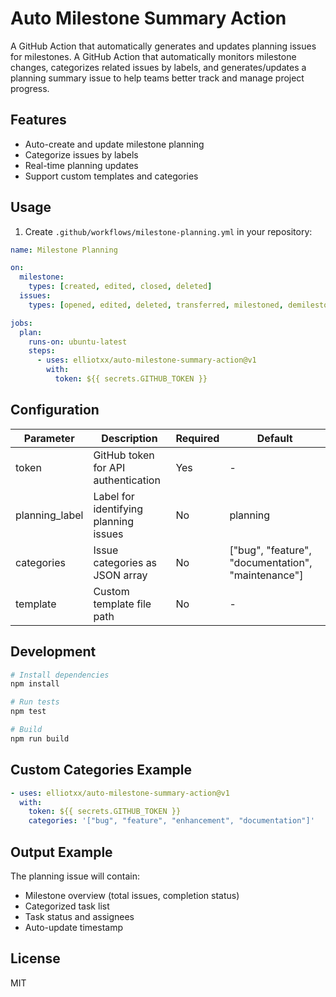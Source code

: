 # Auto Milestone Summary Action

A GitHub Action that automatically generates and updates planning issues for milestones. 
A GitHub Action that automatically monitors milestone changes, categorizes related issues by labels, and generates/updates a planning summary issue to help teams better track and manage project progress.

## Features

- Auto-create and update milestone planning
- Categorize issues by labels
- Real-time planning updates
- Support custom templates and categories

## Usage

1. Create `.github/workflows/milestone-planning.yml` in your repository:

```yaml
name: Milestone Planning

on:
  milestone:
    types: [created, edited, closed, deleted]
  issues:
    types: [opened, edited, deleted, transferred, milestoned, demilestoned]

jobs:
  plan:
    runs-on: ubuntu-latest
    steps:
      - uses: elliotxx/auto-milestone-summary-action@v1
        with:
          token: ${{ secrets.GITHUB_TOKEN }}
```

## Configuration

| Parameter | Description | Required | Default |
|-----------|-------------|----------|---------|
| token | GitHub token for API authentication | Yes | - |
| planning_label | Label for identifying planning issues | No | planning |
| categories | Issue categories as JSON array | No | ["bug", "feature", "documentation", "maintenance"] |
| template | Custom template file path | No | - |

## Development

```bash
# Install dependencies
npm install

# Run tests
npm test

# Build
npm run build
```

## Custom Categories Example

```yaml
- uses: elliotxx/auto-milestone-summary-action@v1
  with:
    token: ${{ secrets.GITHUB_TOKEN }}
    categories: '["bug", "feature", "enhancement", "documentation"]'
```

## Output Example

The planning issue will contain:

- Milestone overview (total issues, completion status)
- Categorized task list
- Task status and assignees
- Auto-update timestamp

## License

MIT
